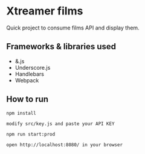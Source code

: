 # Xtreamer films

Quick project to consume films API and display them.

## Frameworks & libraries used
* &.js
* Underscore.js
* Handlebars
* Webpack

## How to run
`npm install`

`modify src/key.js and paste your API KEY`

`npm run start:prod`

`open http://localhost:8080/ in your browser`